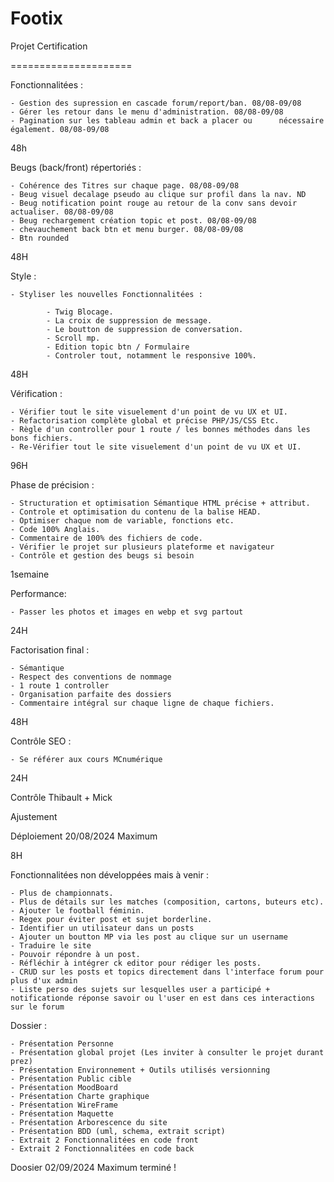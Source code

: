 # Footix

Projet Certification

=====================
 
Fonctionnalitées : 

    - Gestion des supression en cascade forum/report/ban. 08/08-09/08
    - Gérer les retour dans le menu d'administration. 08/08-09/08
    - Pagination sur les tableau admin et back a placer ou      nécessaire également. 08/08-09/08

48h
    
Beugs (back/front) répertoriés : 

    - Cohérence des Titres sur chaque page. 08/08-09/08
    - Beug visuel decalage pseudo au clique sur profil dans la nav. ND
    - Beug notification point rouge au retour de la conv sans devoir actualiser. 08/08-09/08
    - Beug rechargement création topic et post. 08/08-09/08
    - chevauchement back btn et menu burger. 08/08-09/08
    - Btn rounded

48H

Style :

    - Styliser les nouvelles Fonctionnalitées :
            
            - Twig Blocage. 
            - La croix de suppression de message.
            - Le boutton de suppression de conversation.
            - Scroll mp. 
            - Edition topic btn / Formulaire 
            - Controler tout, notamment le responsive 100%.

48H

Vérification : 

    - Vérifier tout le site visuelement d'un point de vu UX et UI.
    - Refactorisation complète global et précise PHP/JS/CSS Etc.
    - Règle d'un controller pour 1 route / les bonnes méthodes dans les bons fichiers.
    - Re-Vérifier tout le site visuelement d'un point de vu UX et UI.

96H 

Phase de précision : 

    - Structuration et optimisation Sémantique HTML précise + attribut.
    - Controle et optimisation du contenu de la balise HEAD.
    - Optimiser chaque nom de variable, fonctions etc. 
    - Code 100% Anglais.
    - Commentaire de 100% des fichiers de code.
    - Vérifier le projet sur plusieurs plateforme et navigateur
    - Contrôle et gestion des beugs si besoin

1semaine

Performance: 
 
    - Passer les photos et images en webp et svg partout

24H

Factorisation final : 
 
    - Sémantique
    - Respect des conventions de nommage
    - 1 route 1 controller
    - Organisation parfaite des dossiers 
    - Commentaire intégral sur chaque ligne de chaque fichiers.

48H

Contrôle SEO :

    - Se référer aux cours MCnumérique

24H

Contrôle Thibault + Mick 

Ajustement

Déploiement 20/08/2024 Maximum

8H

Fonctionnalitées non développées mais à venir :

    - Plus de championnats. 
    - Plus de détails sur les matches (composition, cartons, buteurs etc). 
    - Ajouter le football féminin. 
    - Regex pour éviter post et sujet borderline. 
    - Identifier un utilisateur dans un posts 
    - Ajouter un boutton MP via les post au clique sur un username 
    - Traduire le site 
    - Pouvoir répondre à un post.
    - Réfléchir à intégrer ck editor pour rédiger les posts.
    - CRUD sur les posts et topics directement dans l'interface forum pour plus d'ux admin
    - Liste perso des sujets sur lesquelles user a participé + notificationde réponse savoir ou l'user en est dans ces interactions sur le forum

Dossier : 

    - Présentation Personne 
    - Présentation global projet (Les inviter à consulter le projet durant prez)
    - Présentation Environnement + Outils utilisés versionning
    - Présentation Public cible
    - Présentation MoodBoard 
    - Présentation Charte graphique
    - Présentation WireFrame
    - Présentation Maquette 
    - Présentation Arborescence du site
    - Présentation BDD (uml, schema, extrait script)
    - Extrait 2 Fonctionnalitées en code front 
    - Extrait 2 Fonctionnalitées en code back

Doosier 02/09/2024 Maximum terminé !